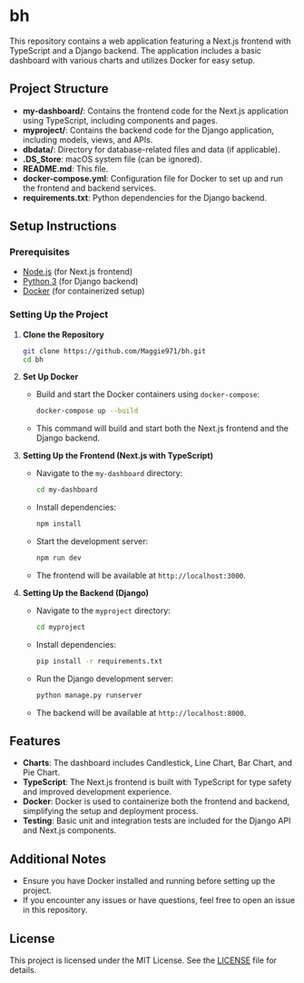 # bh

This repository contains a web application featuring a Next.js frontend with TypeScript and a Django backend. The application includes a basic dashboard with various charts and utilizes Docker for easy setup.

## Project Structure

- **my-dashboard/**: Contains the frontend code for the Next.js application using TypeScript, including components and pages.
- **myproject/**: Contains the backend code for the Django application, including models, views, and APIs.
- **dbdata/**: Directory for database-related files and data (if applicable).
- **.DS_Store**: macOS system file (can be ignored).
- **README.md**: This file.
- **docker-compose.yml**: Configuration file for Docker to set up and run the frontend and backend services.
- **requirements.txt**: Python dependencies for the Django backend.

## Setup Instructions

### Prerequisites

- [Node.js](https://nodejs.org/) (for Next.js frontend)
- [Python 3](https://www.python.org/) (for Django backend)
- [Docker](https://www.docker.com/) (for containerized setup)

### Setting Up the Project

1. **Clone the Repository**

   ```bash
   git clone https://github.com/Maggie971/bh.git
   cd bh
   ```

2. **Set Up Docker**

   - Build and start the Docker containers using `docker-compose`:

     ```bash
     docker-compose up --build
     ```

   - This command will build and start both the Next.js frontend and the Django backend.

3. **Setting Up the Frontend (Next.js with TypeScript)**

   - Navigate to the `my-dashboard` directory:

     ```bash
     cd my-dashboard
     ```

   - Install dependencies:

     ```bash
     npm install
     ```

   - Start the development server:

     ```bash
     npm run dev
     ```

   - The frontend will be available at `http://localhost:3000`.

4. **Setting Up the Backend (Django)**

   - Navigate to the `myproject` directory:

     ```bash
     cd myproject
     ```

   - Install dependencies:

     ```bash
     pip install -r requirements.txt
     ```

   - Run the Django development server:

     ```bash
     python manage.py runserver
     ```

   - The backend will be available at `http://localhost:8000`.

## Features

- **Charts**: The dashboard includes Candlestick, Line Chart, Bar Chart, and Pie Chart.
- **TypeScript**: The Next.js frontend is built with TypeScript for type safety and improved development experience.
- **Docker**: Docker is used to containerize both the frontend and backend, simplifying the setup and deployment process.
- **Testing**: Basic unit and integration tests are included for the Django API and Next.js components.

## Additional Notes

- Ensure you have Docker installed and running before setting up the project.
- If you encounter any issues or have questions, feel free to open an issue in this repository.

## License

This project is licensed under the MIT License. See the [LICENSE](LICENSE) file for details.

